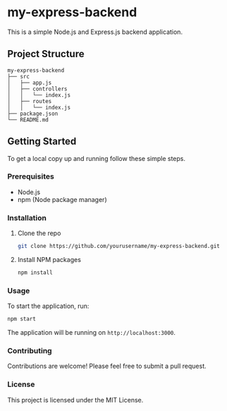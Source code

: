 # my-express-backend

This is a simple Node.js and Express.js backend application.

## Project Structure

```
my-express-backend
├── src
│   ├── app.js
│   ├── controllers
│   │   └── index.js
│   ├── routes
│   │   └── index.js
├── package.json
└── README.md
```

## Getting Started

To get a local copy up and running follow these simple steps.

### Prerequisites

- Node.js
- npm (Node package manager)

### Installation

1. Clone the repo
   ```bash
   git clone https://github.com/yourusername/my-express-backend.git
   ```

2. Install NPM packages
   ```bash
   npm install
   ```

### Usage

To start the application, run:

```bash
npm start
```

The application will be running on `http://localhost:3000`.

### Contributing

Contributions are welcome! Please feel free to submit a pull request.

### License

This project is licensed under the MIT License.